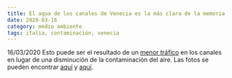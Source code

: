 ```yaml
---
title: El agua de los canales de Venecia es la más clara de la memoria viva
date: 2020-03-16
category: medio ambiente
tags: italia, contaminación, venecia
---
```


16/03/2020 Esto puede ser el resultado de un [menor tráfico](https://www.cnn.com/travel/article/venice-canals-clear-water-scli-intl/index.html) en los canales en lugar de una disminución de la contaminación del aire. Las fotos se pueden encontrar [aquí](https://www.cnbc.com/2020/03/18/photos-water-in-venice-italys-canals-clear-amid-covid-19-lockdown.html) y [aquí](https://tg24.sky.it/ambiente/photogallery/2020/03/18/venezia-acqua-pulita-foto.html).

